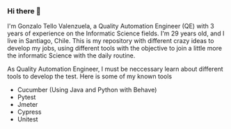 ### Hi there 👋

I'm Gonzalo Tello Valenzuela, a Quality Automation Engineer (QE) with 3 years of experience on the Informatic Science fields. I'm 29 years old, and I live in Santiago, Chile. This is my repository with different crazy ideas to develop my jobs, using different tools with the objective to join a little more the informatic Science with the daily routine.

As Quality Automation Engineer, I must be neccessary learn about different tools to develop the test. Here is some of my known tools
- Cucumber (Using Java and Python with Behave)
- Pytest
- Jmeter
- Cypress
- Unitest
  

<!--
**gtello79/gtello79** is a ✨ _special_ ✨ repository because its `README.md` (this file) appears on your GitHub profile.

Here are some ideas to get you started:

- 🔭 I’m currently working on ...
- 🌱 I’m currently learning ...
- 👯 I’m looking to collaborate on ...
- 🤔 I’m looking for help with ...
- 💬 Ask me about ...
- 📫 How to reach me: ...
- 😄 Pronouns: ...
- ⚡ Fun fact: ...
-->
